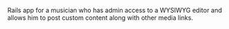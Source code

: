 Rails app for a musician who has admin access to a WYSIWYG editor and allows him to post custom content along with other media links.
